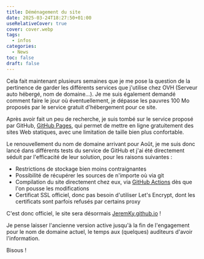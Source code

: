 ```yaml
---
title: Déménagement du site
date: 2025-03-24T18:27:50+01:00
useRelativeCover: true
cover: cover.webp
tags:
  - infos
categories:
  - News
toc: false
draft: false
---
```


Cela fait maintenant plusieurs semaines que je me pose la question de la pertinence de garder les différents services que j'utilise chez OVH (Serveur auto hébergé, nom de domaine...). Je me suis également demandé comment faire le jour où éventuellement, je dépasse les pauvres 100 Mo proposés par le service gratuit d'hébergement pour ce site.

Après avoir fait un peu de recherche, je suis tombé sur le service proposé par GitHub, [GitHub Pages](https://pages.github.com/), qui permet de mettre en ligne gratuitement des sites Web statiques, avec une limitation de taille bien plus confortable.

Le renouvellement du nom de domaine arrivant pour Août, je me suis donc lancé dans différents tests du service de GitHub et j'ai été directement séduit par l'efficacité de leur solution, pour les raisons suivantes : 

- Restrictions de stockage bien moins contraignantes
- Possibilité de récupérer les sources de n'importe où via git
- Compilation du site directement chez eux, via [GitHub Actions](https://github.com/features/actions) dès que l'on pousse les modifications
- Certificat SSL officiel, donc pas besoin d'utiliser Let's Encrypt, dont les certificats sont parfois refusés par certains proxy

C'est donc officiel, le site sera désormais [JeremKy.github.io](https://jeremky.github.io) !

Je pense laisser l'ancienne version active jusqu'à la fin de l'engagement pour le nom de domaine actuel, le temps aux (quelques) auditeurs d'avoir l'information.

Bisous !
